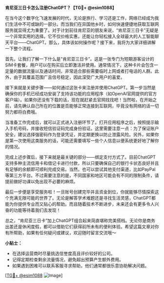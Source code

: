 **肯尼亚三日卡怎么注册ChatGPT？【TG💪+ @esim1088】**

在当今这个数字化飞速发展的时代，无论是旅行、学习还是工作，网络已经成为我们生活中不可或缺的一部分。而当我们在异国他乡时，如何快速便捷地获取互联网服务就显得尤为重要了。对于计划前往肯尼亚的朋友来说，“肯尼亚三日卡”无疑是一个非常实用的选择。它不仅价格实惠，还能让你轻松接入全球最大的人工智能聊天平台——ChatGPT。那么，具体该如何操作呢？接下来，我将为大家详细讲解一下整个流程。

首先，让我们了解一下什么是“肯尼亚三日卡”。这是一张专门为短期游客设计的SIM卡套餐，用户可以在购买后立即激活并使用。通常情况下，这种卡片会包含一定量的数据流量以及通话时间，非常适合那些需要临时上网或者打电话的人群。此外，由于其覆盖范围广且信号稳定，因此深受广大用户的喜爱。

接下来就是关键步骤——如何通过这张卡来注册并使用ChatGPT。第一步当然是确保你的手机已经成功安装了支持该功能的应用程序（如OpenAI官网提供的官方客户端）。如果你还没有下载的话，现在就赶紧去官网找找吧！当然啦，在开始之前，请先确认自己所在的位置是否能够正常连接到互联网，毕竟没有网络的话一切努力都将白费哦。

当准备工作完成后，就可以正式进入注册环节了。打开应用程序之后，按照提示输入手机号码，并接收短信验证码完成身份验证。这里需要注意一点：为了保证账户安全，建议选择强密码作为登录凭证，并定期更换以防止泄露风险。另外，如果你是第一次使用这类服务的话，可能还需要填写一些个人信息以便系统更好地了解你的情况。

完成上述步骤后，接下来就是最关键的部分——绑定支付方式了。目前ChatGPT支持多种主流信用卡和借记卡进行付款，所以只要确保自己的银行卡状态良好并且有足够的余额即可顺利完成交易。当然，也可以尝试其他支付渠道，比如PayPal等第三方平台。不过需要注意的是，不同国家和地区可能会有不同的限制条件，请提前做好功课以免出现不必要的麻烦。

最后一步便是享受服务啦！一旦账号创建完毕并且资金到位，你就能够尽情探索这个充满无限可能的世界了。无论是解答学术难题还是寻找生活灵感，ChatGPT都能为你提供专业而又贴心的帮助。而且随着技术不断进步，未来还会有更多令人兴奋的功能等待着我们去发现！

总之，“肯尼亚三日卡”加上ChatGPT组合起来简直堪称完美搭档。无论你是商务出差还是休闲度假，都可以借助它们获得前所未有的便利体验。希望这篇文章对你有所帮助，如果有任何疑问或建议，欢迎随时留言交流哦～

**小贴士：**
- 在选择运营商时尽量挑选信誉度高且评价较好的公司。
- 记得定期检查剩余流量情况，避免超出预算产生额外费用。
- 如果遇到困难可以联系客服寻求帮助，他们通常都很乐意协助解决问题。

[[TG💪+ @esim1088](https://t.me/s/esim1088) ![Image](https://i.postimg.cc/4NQfJmqS/Snipaste-2025-05-13-00-14-12.png)]